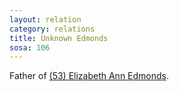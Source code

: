 ```yaml
---
layout: relation
category: relations
title: Unknown Edmonds
sosa: 106
---
```


Father of [(53) Elizabeth Ann Edmonds](/53-elizabeth-ann-edmonds/).
